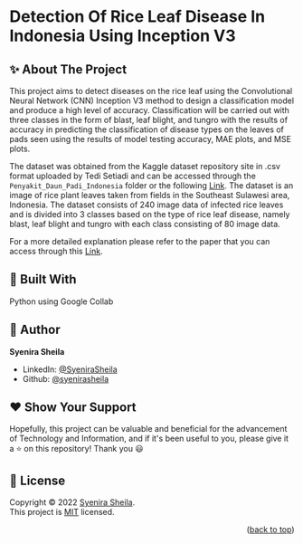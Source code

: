 # Detection Of Rice Leaf Disease In Indonesia Using Inception V3

## ✨ About The Project

This project aims to detect diseases on the rice leaf using the Convolutional Neural Network (CNN) Inception V3 method to design a classification model and produce a high level of accuracy. Classification will be carried out with three classes in the form of blast, leaf blight, and tungro with the results of accuracy in predicting the classification of disease types on the leaves of pads seen using the results of model testing accuracy, MAE plots, and MSE plots.

The dataset was obtained from the Kaggle dataset repository site in .csv format uploaded by Tedi Setiadi and can be accessed through the `Penyakit_Daun_Padi_Indonesia` folder or the following [Link](https://www.kaggle.com/datasets/tedisetiady/leaf-rice-disease-indonesia). The dataset is an image of rice plant leaves taken from fields in the Southeast Sulawesi area, Indonesia. The dataset consists of 240 image data of infected rice leaves and is divided into 3 classes based on the type of rice leaf disease, namely blast, leaf blight and tungro with each class consisting of 80 image data.

For a more detailed explanation please refer to the paper that you can access through this [Link](https://jurnal.pnj.ac.id/index.php/multinetics/article/view/5255/2891).

## 🚀 Built With

Python using Google Collab

## 👤 Author

**Syenira Sheila**

- LinkedIn: [@SyeniraSheila](https://www.linkedin.com/in/syenira-sheila-364304256/)
- Github: [@syenirasheila](https://github.com/syenirasheila)

## ❤️ Show Your Support

Hopefully, this project can be valuable and beneficial for the advancement of Technology and Information, and if it's been useful to you, please give it a ⭐️ on this repository! Thank you 😃

## 📝 License

Copyright © 2022 [Syenira Sheila](https://github.com/syenirasheila).<br />
This project is [MIT](https://github.com/syenirasheila/Detection-of-Rice-Leaf-Disease-in-Indonesia-InceptionV3/blob/main/LICENSE.txt) licensed.


<p align="right">(<a href="#readme-top">back to top</a>)</p>

